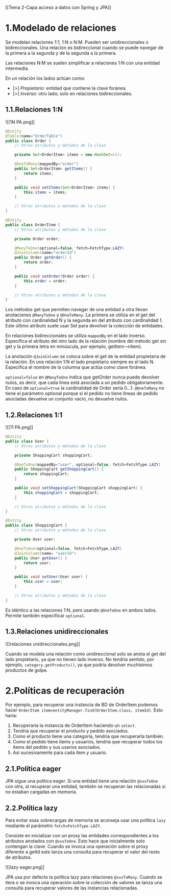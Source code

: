 [[Tema 2-Capa acceso a datos con Spring y JPA]]

# 1.Modelado de relaciones
Se modelan relaciones 1:1, 1:N o N:M. Pueden ser unidireccionales o bidireccionales. Una relación es bidireccional cuando se puede navegar de la primera a la segunda y de la segunda a la primera.

Las relaciones N:M se suelen simplificar a relaciones 1:N con una entidad intermedia.

En un relación los lados actúan como:
+ [>] *Propietario:* entidad que contiene la clave foránea.
+ [>] *Inverso:* otro lado; solo en relaciones bidireccionales.

## 1.1.Relaciones 1:N
![[1N PA.png]]

```java
@Entity
@Table(name="OrderTable")
public class Order {
    // Otros atributos y métodos de la clase

    private Set<OrderItem> items = new HashSet<>();

    @OneToMany(mappedBy="order")
    public Set<OrderItem> getItems() {
        return items;
    }

    public void setItems(Set<OrderItem> items) {
        this.items = items;
    }

    // Otros atributos y métodos de la clase
}
```

```java
@Entity
public class OrderItem {
    // Otros atributos y métodos de la clase

    private Order order;

    @ManyToOne(optional=false, fetch=FetchType.LAZY)
    @JoinColumn(name="orderId")
    public Order getOrder() {
        return order;
    }

    public void setOrder(Order order) {
        this.order = order;
    }

    // Otros atributos y métodos de la clase
}
```

Los métodos get que permiten navegar de una entidad a otra llevan anotaciones `@ManyToOne` y `@OneToMany`. La primera se utiliza en el get del atributo con cardinalidad N y la segunda en del atributo con cardinalidad 1. Este último atributo suele usar Set para devolver la colección de entidades.

En relaciones bidireccionales se utiliza `mappedBy` en el lado inverso. Especifica el atributo del otro lado de la relación (nombre del método get sin get y la primera letra en minúscula, por ejemplo, getItem-->item).

La anotación `@JoinColumn` se coloca sobre el get de la entidad propietaria de la relación. En una relación 1:N el lado propietario siempre es el lado N. Especifica el nombre de la columna que actúa como clave foránea.

`optional=false` en `@ManyToOne` indica que getOrder nunca puede devolver nulos, es decir, que cada línea está asociada a un pedido obligatoriamente. En caso de `optional=true` la cardinalidad de Order sería 0...1. `@OneToMany` no tiene el parámetro optional porque si el pedido no tiene líneas de pedido asociadas devuelve un conjunto vacío, no devuelve nulos.

## 1.2.Relaciones 1:1
![[11 PA.png]]

```java
@Entity
public class User {
    // Otros atributos y métodos de la clase

    private ShoppingCart shoppingCart;

    @OneToOne(mappedBy="user", optional=false, fetch=FetchType.LAZY)
    public ShoppingCart getShoppingCart() {
        return shoppingCart;
    }

    public void setShoppingCart(ShoppingCart shoppingCart) {
        this.shoppingCart = shoppingCart;
    }

    // Otros atributos y métodos de la clase
}
```

```java
@Entity
public class ShoppingCart {
    // Otros atributos y métodos de la clase

    private User user;

    @OneToOne(optional=false, fetch=FetchType.LAZY)
    @JoinColumn(name= "userId")
    public User getUser() {
        return user;
    }

    public void setUser(User user) {
        this.user = user;
    }

    // Otros atributos y métodos de la clase
}
```

Es idéntico a las relaciones 1:N, pero usando `@OneToOne` en ambos lados. Permite también especificar `optional`.

## 1.3.Relaciones unidireccionales
![[relaciones unidireccionales.png]]

Cuando se modela una relación como unidireccional solo se anota el get del lado propietario, ya que no tienen lado inverso. No tendría sentido, por ejemplo, `category.getProducts()`, ya que podría devolver muchísimos productos de golpe.

# 2.Políticas de recuperación
Por ejemplo, para recuperar una instancia de BD de OrderItem podemos hacer `OrderItem item=entityManager.find(OrderItem.class, itemId)`. Esto haría:
1. Recuperaría la instancia de OrderItem haciendo un `select`.
2. Tendría que recuperar el producto y pedido asociados.
3. Como el producto tiene una categoría, tendría que recuperarla también.
4. Como el pedido tiene ítems y usuarios, tendría que recuperar todos los ítems del pedido y sus usarios asociados.
5. Así sucesivamente para cada ítem y usuario.

## 2.1.Política eager
JPA sigue una política eager. Si una entidad tiene una relación `@xxxToOne` con otra, al recuperar una entidad, también se recuperan las relacionadas si no estaban cargadas en memoria.

## 2.2.Política lazy
Para evitar esas sobrecargas de memoria se aconseja usar una política `lazy` mediante el parámetro `fetch=FetchType.LAZY`.

Consiste en inicializar con un proxy las entidades correspondientes a los atributos anotados con `@xxxToOne`. Esto hace que inicialmente solo contengan la clave. Cuando se invoca una operación sobre el proxy diferente a getId este lanza una consulta para recuperar el valor del resto de atributos.

![[lazy eager.png]]

JPA usa por defecto la política lazy para relaciones `@xxxToMany`. Cuando se itera o se invoca una operación sobre la colección de valores se lanza una consulta para recuperar valores de las instancias relacionadas.